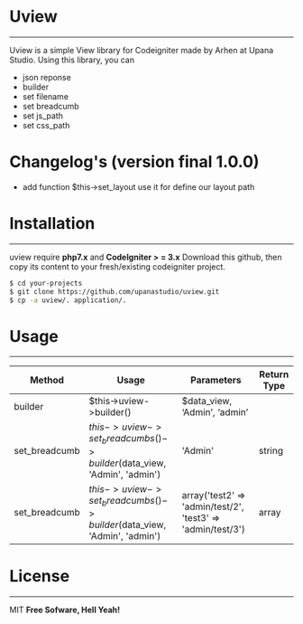# Uview
---
Uview is a simple View library for Codeigniter made by Arhen at Upana Studio. Using this library, you can
- json reponse
- builder
- set filename
- set breadcumb
- set js_path
- set css_path

# Changelog's (version final 1.0.0)
- add function $this->set_layout
use it for define our layout path

# Installation
---
uview require **php7.x** and **CodeIgniter > = 3.x**
Download this github, then copy its content to your fresh/existing codeigniter project.
```sh
$ cd your-projects
$ git clone https://github.com/upanastudio/uview.git
$ cp -a uview/. application/.
```
# Usage
---
| Method  | Usage | Parameters | Return Type |
| ---- | ---- | ---- | ---- |
| builder | $this->uview->builder() | $data_view, ‘Admin’, ‘admin’ |
| set_breadcumb | $this->uview->set_breadcumbs()->builder($data_view, 'Admin', 'admin')  | 'Admin' | string |
| set_breadcumb | $this->uview->set_breadcumbs()->builder($data_view, 'Admin', 'admin')  | array('test2' => 'admin/test/2', 'test3' => 'admin/test/3') | array |

# License
---
MIT
**Free Sofware, Hell Yeah!**